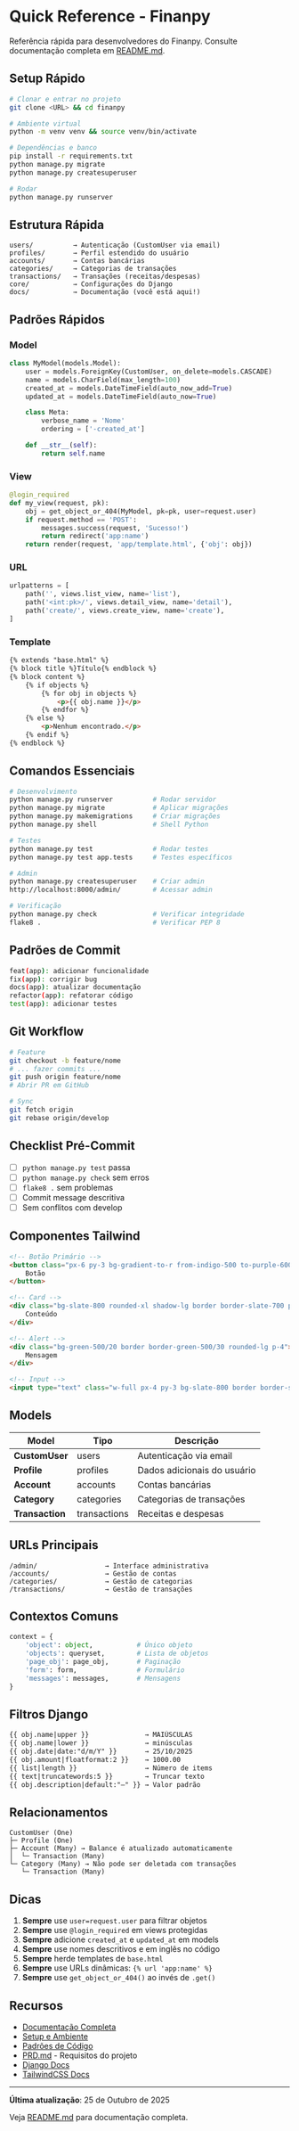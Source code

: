 # Quick Reference - Finanpy

Referência rápida para desenvolvedores do Finanpy. Consulte documentação completa em [README.md](./README.md).

## Setup Rápido

```bash
# Clonar e entrar no projeto
git clone <URL> && cd finanpy

# Ambiente virtual
python -m venv venv && source venv/bin/activate

# Dependências e banco
pip install -r requirements.txt
python manage.py migrate
python manage.py createsuperuser

# Rodar
python manage.py runserver
```

## Estrutura Rápida

```
users/          → Autenticação (CustomUser via email)
profiles/       → Perfil estendido do usuário
accounts/       → Contas bancárias
categories/     → Categorias de transações
transactions/   → Transações (receitas/despesas)
core/           → Configurações do Django
docs/           → Documentação (você está aqui!)
```

## Padrões Rápidos

### Model
```python
class MyModel(models.Model):
    user = models.ForeignKey(CustomUser, on_delete=models.CASCADE)
    name = models.CharField(max_length=100)
    created_at = models.DateTimeField(auto_now_add=True)
    updated_at = models.DateTimeField(auto_now=True)

    class Meta:
        verbose_name = 'Nome'
        ordering = ['-created_at']

    def __str__(self):
        return self.name
```

### View
```python
@login_required
def my_view(request, pk):
    obj = get_object_or_404(MyModel, pk=pk, user=request.user)
    if request.method == 'POST':
        messages.success(request, 'Sucesso!')
        return redirect('app:name')
    return render(request, 'app/template.html', {'obj': obj})
```

### URL
```python
urlpatterns = [
    path('', views.list_view, name='list'),
    path('<int:pk>/', views.detail_view, name='detail'),
    path('create/', views.create_view, name='create'),
]
```

### Template
```html
{% extends "base.html" %}
{% block title %}Título{% endblock %}
{% block content %}
    {% if objects %}
        {% for obj in objects %}
            <p>{{ obj.name }}</p>
        {% endfor %}
    {% else %}
        <p>Nenhum encontrado.</p>
    {% endif %}
{% endblock %}
```

## Comandos Essenciais

```bash
# Desenvolvimento
python manage.py runserver          # Rodar servidor
python manage.py migrate            # Aplicar migrações
python manage.py makemigrations     # Criar migrações
python manage.py shell              # Shell Python

# Testes
python manage.py test               # Rodar testes
python manage.py test app.tests     # Testes específicos

# Admin
python manage.py createsuperuser    # Criar admin
http://localhost:8000/admin/        # Acessar admin

# Verificação
python manage.py check              # Verificar integridade
flake8 .                            # Verificar PEP 8
```

## Padrões de Commit

```bash
feat(app): adicionar funcionalidade
fix(app): corrigir bug
docs(app): atualizar documentação
refactor(app): refatorar código
test(app): adicionar testes
```

## Git Workflow

```bash
# Feature
git checkout -b feature/nome
# ... fazer commits ...
git push origin feature/nome
# Abrir PR em GitHub

# Sync
git fetch origin
git rebase origin/develop
```

## Checklist Pré-Commit

- [ ] `python manage.py test` passa
- [ ] `python manage.py check` sem erros
- [ ] `flake8 .` sem problemas
- [ ] Commit message descritiva
- [ ] Sem conflitos com develop

## Componentes Tailwind

```html
<!-- Botão Primário -->
<button class="px-6 py-3 bg-gradient-to-r from-indigo-500 to-purple-600 text-white font-semibold rounded-lg hover:shadow-xl transition-all">
    Botão
</button>

<!-- Card -->
<div class="bg-slate-800 rounded-xl shadow-lg border border-slate-700 p-6">
    Conteúdo
</div>

<!-- Alert -->
<div class="bg-green-500/20 border border-green-500/30 rounded-lg p-4">
    Mensagem
</div>

<!-- Input -->
<input type="text" class="w-full px-4 py-3 bg-slate-800 border border-slate-700 rounded-lg text-slate-100 focus:ring-2 focus:ring-indigo-500">
```

## Models

| Model | Tipo | Descrição |
|-------|------|-----------|
| **CustomUser** | users | Autenticação via email |
| **Profile** | profiles | Dados adicionais do usuário |
| **Account** | accounts | Contas bancárias |
| **Category** | categories | Categorias de transações |
| **Transaction** | transactions | Receitas e despesas |

## URLs Principais

```
/admin/                 → Interface administrativa
/accounts/              → Gestão de contas
/categories/            → Gestão de categorias
/transactions/          → Gestão de transações
```

## Contextos Comuns

```python
context = {
    'object': object,           # Único objeto
    'objects': queryset,        # Lista de objetos
    'page_obj': page_obj,       # Paginação
    'form': form,               # Formulário
    'messages': messages,       # Mensagens
}
```

## Filtros Django

```html
{{ obj.name|upper }}              → MAIÚSCULAS
{{ obj.name|lower }}              → minúsculas
{{ obj.date|date:"d/m/Y" }}       → 25/10/2025
{{ obj.amount|floatformat:2 }}    → 1000.00
{{ list|length }}                 → Número de items
{{ text|truncatewords:5 }}        → Truncar texto
{{ obj.description|default:"—" }} → Valor padrão
```

## Relacionamentos

```
CustomUser (One)
├─ Profile (One)
├─ Account (Many) → Balance é atualizado automaticamente
│  └─ Transaction (Many)
└─ Category (Many) → Não pode ser deletada com transações
   └─ Transaction (Many)
```

## Dicas

1. **Sempre** use `user=request.user` para filtrar objetos
2. **Sempre** use `@login_required` em views protegidas
3. **Sempre** adicione `created_at` e `updated_at` em models
4. **Sempre** use nomes descritivos e em inglês no código
5. **Sempre** herde templates de `base.html`
6. **Sempre** use URLs dinâmicas: `{% url 'app:name' %}`
7. **Sempre** use `get_object_or_404()` ao invés de `.get()`

## Recursos

- [Documentação Completa](./README.md)
- [Setup e Ambiente](./01-setup-ambiente.md)
- [Padrões de Código](./03-padroes-codigo.md)
- [PRD.md](../PRD.md) - Requisitos do projeto
- [Django Docs](https://docs.djangoproject.com/)
- [TailwindCSS Docs](https://tailwindcss.com/docs)

---

**Última atualização**: 25 de Outubro de 2025

Veja [README.md](./README.md) para documentação completa.
